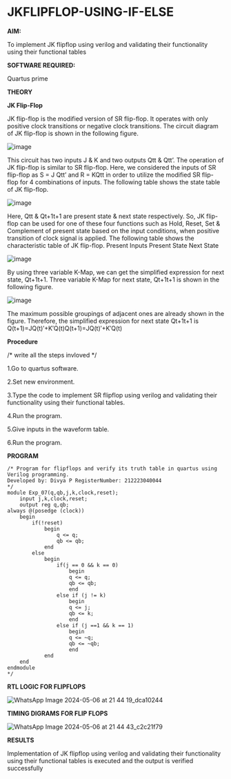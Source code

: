 # JKFLIPFLOP-USING-IF-ELSE

**AIM:** 

To implement  JK flipflop using verilog and validating their functionality using their functional tables

**SOFTWARE REQUIRED:**

Quartus prime

**THEORY**

**JK Flip-Flop**

JK flip-flop is the modified version of SR flip-flop. It operates with only positive clock transitions or negative clock transitions. The circuit diagram of JK flip-flop is shown in the following figure.

![image](https://github.com/naavaneetha/JKFLIPFLOP-USING-IF-ELSE/assets/154305477/a649c30b-232b-4558-b188-fd6c09845180)


This circuit has two inputs J & K and two outputs Qtt & Qtt’. The operation of JK flip-flop is similar to SR flip-flop. Here, we considered the inputs of SR flip-flop as S = J Qtt’ and R = KQtt in order to utilize the modified SR flip-flop for 4 combinations of inputs. The following table shows the state table of JK flip-flop.

![image](https://github.com/naavaneetha/JKFLIPFLOP-USING-IF-ELSE/assets/154305477/c4360742-e8a8-4937-b089-c46c0433f9a3)

 
Here, Qtt & Qt+1t+1 are present state & next state respectively. So, JK flip-flop can be used for one of these four functions such as Hold, Reset, Set & Complement of present state based on the input conditions, when positive transition of clock signal is applied. The following table shows the characteristic table of JK flip-flop. Present Inputs Present State Next State
 
![image](https://github.com/naavaneetha/JKFLIPFLOP-USING-IF-ELSE/assets/154305477/6c275261-a6d5-4c37-a3a7-1e88ca11c4cd)

By using three variable K-Map, we can get the simplified expression for next state, Qt+1t+1. Three variable K-Map for next state, Qt+1t+1 is shown in the following figure.
 
![image](https://github.com/naavaneetha/JKFLIPFLOP-USING-IF-ELSE/assets/154305477/5174f41b-0ce0-4329-a372-6d1943ea6673)

The maximum possible groupings of adjacent ones are already shown in the figure. Therefore, the simplified expression for next state Qt+1t+1 is Q(t+1)=JQ(t)′+K′Q(t)Q(t+1)=JQ(t)′+K′Q(t)

**Procedure**

/* write all the steps invloved */

1.Go to quartus software.

2.Set new environment.

3.Type the code to implement SR flipflop using verilog and validating their functionality using their functional tables.

4.Run the program.

5.Give inputs in the waveform table.

6.Run the program.

**PROGRAM**
```
/* Program for flipflops and verify its truth table in quartus using Verilog programming. 
Developed by: Divya P RegisterNumber: 212223040044
*/
module Exp_07(q,qb,j,k,clock,reset);
	input j,k,clock,reset;
	output reg q,qb;
always @(posedge (clock))
	begin
		if(!reset)
			begin
				q <= q;
				qb <= qb;
			end
		else
			begin
				if(j == 0 && k == 0)
					begin
					q <= q;
					qb <= qb;
					end
				else if (j != k)
					begin
					q <= j;
					qb <= k;
					end
				else if (j ==1 && k == 1)
					begin 
					q <= ~q;
					qb <= ~qb;
					end
			end
	end
endmodule
*/
```
**RTL LOGIC FOR FLIPFLOPS**

![WhatsApp Image 2024-05-06 at 21 44 19_dca10244](https://github.com/DivyaP0110/JKFLIPFLOP-USING-IF-ELSE/assets/144870891/613251c3-3136-401f-8dc4-6c783405052f)


**TIMING DIGRAMS FOR FLIP FLOPS**

![WhatsApp Image 2024-05-06 at 21 44 43_c2c21f79](https://github.com/DivyaP0110/JKFLIPFLOP-USING-IF-ELSE/assets/144870891/2b3ac0aa-5bc2-4c83-9c9d-c6aee48aaa4e)


**RESULTS**

Implementation of JK flipflop using verilog and validating their functionality using their functional tables is executed and the output is verified successfully
